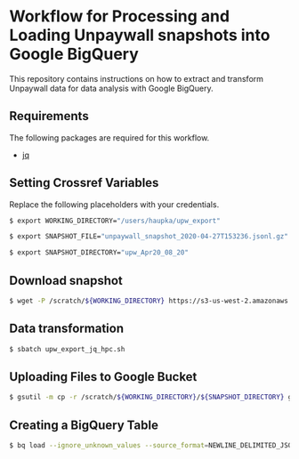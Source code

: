 # Workflow for Processing and Loading Unpaywall snapshots into Google BigQuery

This repository contains instructions on how to extract and transform Unpaywall data for data analysis with Google BigQuery.

## Requirements

The following packages are required for this workflow.

- [jq](https://stedolan.github.io/jq/)

## Setting Crossref Variables

Replace the following placeholders with your credentials.

```bash
$ export WORKING_DIRECTORY="/users/haupka/upw_export"

$ export SNAPSHOT_FILE="unpaywall_snapshot_2020-04-27T153236.jsonl.gz"

$ export SNAPSHOT_DIRECTORY="upw_Apr20_08_20"
```

## Download snapshot

```bash
$ wget -P /scratch/${WORKING_DIRECTORY} https://s3-us-west-2.amazonaws.com/unpaywall-data-snapshots/${SNAPSHOT_FILE}
```

## Data transformation

```bash
$ sbatch upw_export_jq_hpc.sh
```

## Uploading Files to Google Bucket

```bash
$ gsutil -m cp -r /scratch/${WORKING_DIRECTORY}/${SNAPSHOT_DIRECTORY} gs://bigschol
```

## Creating a BigQuery Table

```bash
$ bq load --ignore_unknown_values --source_format=NEWLINE_DELIMITED_JSON subugoe-collaborative:oadoi_full.upw_Apr20_08_20 gs://bigschol/upw_Apr20_08_20/*.jsonl.gz bq_schema_apr20.json
```
